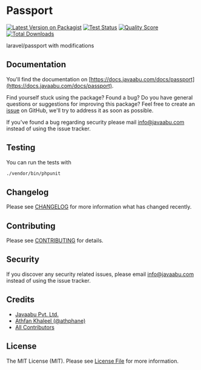 # Passport

[![Latest Version on Packagist](https://img.shields.io/packagist/v/javaabu/passport.svg?style=flat-square)](https://packagist.org/packages/javaabu/passport)
[![Test Status](../../actions/workflows/run-tests.yml/badge.svg)](../../actions/workflows/run-tests.yml)
[![Quality Score](https://img.shields.io/scrutinizer/g/javaabu/passport.svg?style=flat-square)](https://scrutinizer-ci.com/g/javaabu/passport)
[![Total Downloads](https://img.shields.io/packagist/dt/javaabu/passport.svg?style=flat-square)](https://packagist.org/packages/javaabu/passport)

laravel/passport with modifications

## Documentation

You'll find the documentation on [https://docs.javaabu.com/docs/passport](https://docs.javaabu.com/docs/passport).

Find yourself stuck using the package? Found a bug? Do you have general questions or suggestions for improving this package? Feel free to create an [issue](../../issues) on GitHub, we'll try to address it as soon as possible.

If you've found a bug regarding security please mail [info@javaabu.com](mailto:info@javaabu.com) instead of using the issue tracker.


## Testing

You can run the tests with

``` bash
./vendor/bin/phpunit
```

## Changelog

Please see [CHANGELOG](CHANGELOG.md) for more information what has changed recently.

## Contributing

Please see [CONTRIBUTING](CONTRIBUTING.md) for details.

## Security

If you discover any security related issues, please email [info@javaabu.com](mailto:info@javaabu.com) instead of using the issue tracker.

## Credits

- [Javaabu Pvt. Ltd.](https://github.com/javaabu)
- [Athfan Khaleel (@athphane)](https://athfan.com)
- [All Contributors](../../contributors)

## License

The MIT License (MIT). Please see [License File](LICENSE.md) for more information.
